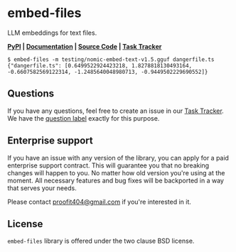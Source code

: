 # embed-files

LLM embeddings for text files.

**[PyPI](https://pypi.org/project/embed-files) |
[Documentation](https://proofit404.github.io/embed-files) |
[Source Code](https://github.com/proofit404/embed-files) |
[Task Tracker](https://github.com/proofit404/embed-files/issues)**

```console
$ embed-files -m testing/nomic-embed-text-v1.5.gguf dangerfile.ts
{"dangerfile.ts": [0.6499522924423218, 1.8278818130493164, -0.6607582569122314, -1.2485640048980713, -0.9449502229690552]}
```

## Questions

If you have any questions, feel free to create an issue in our
[Task Tracker](https://github.com/proofit404/embed-files/issues). We have the
[question label](https://github.com/proofit404/embed-files/issues?q=is%3Aopen+is%3Aissue+label%3Aquestion)
exactly for this purpose.

## Enterprise support

If you have an issue with any version of the library, you can apply for a paid
enterprise support contract. This will guarantee you that no breaking changes
will happen to you. No matter how old version you're using at the moment. All
necessary features and bug fixes will be backported in a way that serves your
needs.

Please contact [proofit404@gmail.com](mailto:proofit404@gmail.com) if you're
interested in it.

## License

`embed-files` library is offered under the two clause BSD license.
